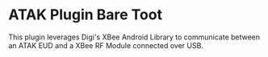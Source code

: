 # ATAK Plugin Bare Toot

This plugin leverages Digi's XBee Android Library to communicate between an ATAK EUD and a XBee RF Module connected over USB.
